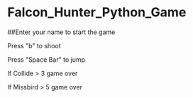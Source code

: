 # Falcon_Hunter_Python_Game

##Enter your name to start the game

Press "b" to shoot

Press "Space Bar" to jump

If Collide > 3 game over

If Missbird > 5 game over
